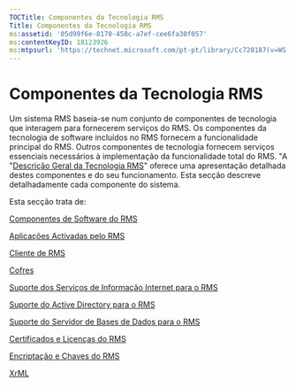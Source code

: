 ```yaml
---
TOCTitle: Componentes da Tecnologia RMS
Title: Componentes da Tecnologia RMS
ms:assetid: '05d99f6e-8170-458c-a7ef-cee6fa30f057'
ms:contentKeyID: 18123926
ms:mtpsurl: 'https://technet.microsoft.com/pt-pt/library/Cc720187(v=WS.10)'
---
```


Componentes da Tecnologia RMS
=============================

Um sistema RMS baseia-se num conjunto de componentes de tecnologia que interagem para fornecerem serviços do RMS. Os componentes da tecnologia de software incluídos no RMS fornecem a funcionalidade principal do RMS. Outros componentes de tecnologia fornecem serviços essenciais necessários à implementação da funcionalidade total do RMS. "A "[Descrição Geral da Tecnologia RMS](https://technet.microsoft.com/eb48c3de-e038-4fcb-a091-b67ea4fe0dc7)" oferece uma apresentação detalhada destes componentes e do seu funcionamento. Esta secção descreve detalhadamente cada componente do sistema.

Esta secção trata de:

[Componentes de Software do RMS](https://technet.microsoft.com/e38a840e-f390-48fd-8354-50108a64f5ca)

[Aplicações Activadas pelo RMS](https://technet.microsoft.com/30bb5565-81d3-43d9-a64d-cf0c5b990712)

[Cliente de RMS](https://technet.microsoft.com/03294fa2-8350-430d-b4b0-03d5169937c2)

[Cofres](https://technet.microsoft.com/820d398d-a09c-434b-9911-449feecec655)

[Suporte dos Serviços de Informação Internet para o RMS](https://technet.microsoft.com/bd4dc69f-1e4e-4e95-9ae2-c925d8a14d4c)

[Suporte do Active Directory para o RMS](https://technet.microsoft.com/9589127d-19b3-44f1-b7a1-01992e78218a)

[Suporte do Servidor de Bases de Dados para o RMS](https://technet.microsoft.com/c9844783-e6c4-49b4-8e7f-0f0377143b44)

[Certificados e Licenças do RMS](https://technet.microsoft.com/91916ecb-9e5d-49e8-ab65-ef2c56339b83)

[Encriptação e Chaves do RMS](https://technet.microsoft.com/6ed69817-dab0-4845-b2a4-74203f95f7cf)

[XrML](https://technet.microsoft.com/eac518b8-c040-4618-94a1-4353500c355c)
